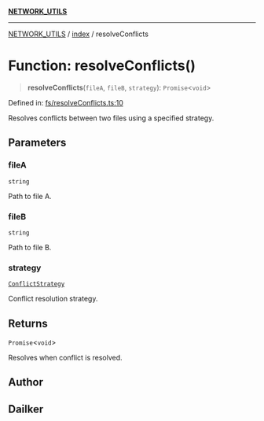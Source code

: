 [**NETWORK_UTILS**](../../README.md)

***

[NETWORK_UTILS](../../README.md) / [index](../README.md) / resolveConflicts

# Function: resolveConflicts()

> **resolveConflicts**(`fileA`, `fileB`, `strategy`): `Promise`\<`void`\>

Defined in: [fs/resolveConflicts.ts:10](https://github.com/dailker/everyutil/blob/26e2bb73429918cf0d08899e9efd90b82a42c92e/src/fs/resolveConflicts.ts#L10)

Resolves conflicts between two files using a specified strategy.

## Parameters

### fileA

`string`

Path to file A.

### fileB

`string`

Path to file B.

### strategy

[`ConflictStrategy`](../type-aliases/ConflictStrategy.md)

Conflict resolution strategy.

## Returns

`Promise`\<`void`\>

Resolves when conflict is resolved.

## Author

## Dailker
